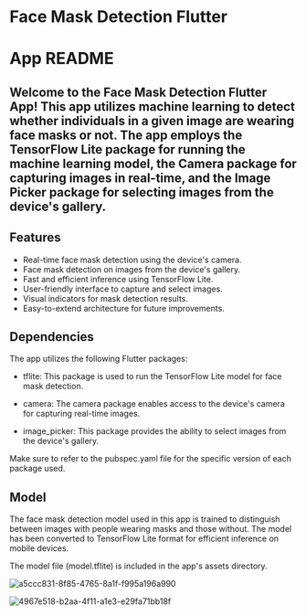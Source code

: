 # Face Mask Detection Flutter 
# App README

## Welcome to the Face Mask Detection Flutter App! This app utilizes machine learning to detect whether individuals in a given image are wearing face masks or not. The app employs the TensorFlow Lite package for running the machine learning model, the Camera package for capturing images in real-time, and the Image Picker package for selecting images from the device's gallery.

## Features
* Real-time face mask detection using the device's camera.
* Face mask detection on images from the device's gallery.
* Fast and efficient inference using TensorFlow Lite.
* User-friendly interface to capture and select images.
* Visual indicators for mask detection results.
* Easy-to-extend architecture for future improvements.

## Dependencies
The app utilizes the following Flutter packages:

* tflite: This package is used to run the TensorFlow Lite model for face mask detection.

* camera: The camera package enables access to the device's camera for capturing real-time images.

* image_picker: This package provides the ability to select images from the device's gallery.

Make sure to refer to the pubspec.yaml file for the specific version of each package used.

## Model
The face mask detection model used in this app is trained to distinguish between images with people wearing masks and those without. The model has been converted to TensorFlow Lite format for efficient inference on mobile devices.

The model file (model.tflite) is included in the app's assets directory.

![a5ccc831-8f85-4765-8a1f-f995a196a990](https://github.com/mervetmagdy28/face_mask_detection/assets/98427363/21a2362f-c171-4bba-b00a-734b4f5d8781)


![4967e518-b2aa-4f11-a1e3-e29fa71bb18f](https://github.com/mervetmagdy28/face_mask_detection/assets/98427363/f543e83c-c653-4fc3-8e3b-81414ace7263)
